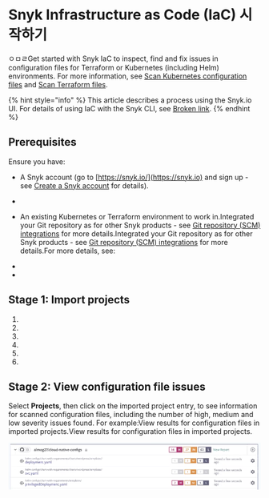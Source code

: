# Snyk Infrastructure as Code (IaC) 시작하기

ㅇㅁㄹGet started with Snyk IaC to inspect, find and fix issues in configuration files for Terraform or Kubernetes (including Helm) environments. For more information, see [Scan Kubernetes configuration files](broken-reference) and [Scan Terraform files](broken-reference).

{% hint style="info" %}
This article describes a process using the Snyk.io UI. For details of using IaC with the Snyk CLI, see [Broken link](broken-reference "mention").
{% endhint %}

## **Prerequisites**

Ensure you have:

* A Snyk account (go to [https://snyk.io/](https://snyk.io) and sign up - see [Create a Snyk account](https://docs.snyk.io/getting-started/getting-started-snyk-products) for details).
*
* An existing Kubernetes or Terraform environment to work in.Integrated your Git repository as for other Snyk products - see [Git repository (SCM) integrations](broken-reference) for more details.Integrated your Git repository as for other Snyk products - see [Git repository (SCM) integrations](broken-reference) for more details.For more details, see:



*
*

## Stage 1: Import projects



1.
2.
3.
4.
5.
6.

## Stage 2: View configuration file issues



Select **Projects**, then click on the imported project entry, to see information for scanned configuration files, including the number of high, medium and low severity issues found. For example:View results for configuration files in imported projects.View results for configuration files in imported projects.

![](../../.gitbook/assets/getting-started-snyk-iac-1.png)

